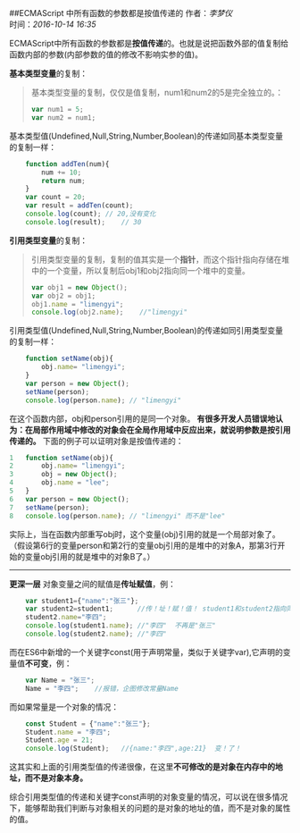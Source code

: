 ##ECMAScript 中所有函数的参数都是按值传递的
作者：*李梦仪*       
时间：*2016-10-14 16:35*

ECMAScript中所有函数的参数都是**按值传递**的。也就是说把函数外部的值复制给函数内部的参数(内部参数的值的修改不影响实参的值)。

**基本类型变量**的复制：
>基本类型变量的复制，仅仅是值复制，num1和num2的5是完全独立的。：
>``` javascript
>var num1 = 5;
>var num2 = num1;
>```

基本类型值(Undefined,Null,String,Number,Boolean)的传递如同基本类型变量的复制一样：
``` javascript
	function addTen(num){
		num += 10;
		return num;
	}
	var count = 20;
	var result = addTen(count);
	console.log(count); // 20,没有变化
	console.log(result);	// 30
```

**引用类型变量**的复制：
>引用类型变量的复制，复制的值其实是一个**指针**，而这个指针指向存储在堆中的一个变量，所以复制后obj1和obj2指向同一个堆中的变量。
>``` javascript
>var obj1 = new Object();
>var obj2 = obj1;
>obj1.name = "limengyi";
>console.log(obj2.name);	//"limengyi"
>```

引用类型值(Undefined,Null,String,Number,Boolean)的传递如同引用类型变量的复制一样：
``` javascript
	function setName(obj){
		obj.name= "limengyi";
	}
	var person = new Object();
	setName(person);
	console.log(person.name); // "limengyi"
```
在这个函数内部，obj和person引用的是同一个对象。
**有很多开发人员错误地认为：在局部作用域中修改的对象会在全局作用域中反应出来，就说明参数是按引用传递的。**
下面的例子可以证明对象是按值传递的：
``` javascript
1	function setName(obj){
2		obj.name= "limengyi";
3		obj = new Object();
4		obj.name = "lee";
5	}
6	var person = new Object();
7	setName(person);
8	console.log(person.name); // "limengyi" 而不是"lee"
```
实际上，当在函数内部重写obj时，这个变量(obj)引用的就是一个局部对象了。
（假设第6行的变量person和第2行的变量obj引用的是堆中的对象A，那第3行开始的变量obj引用的就是堆中的对象B了。）

-------------------
**更深一层**
对象变量之间的赋值是**传址赋值**，例：
``` javascript
	var student1={"name":"张三"};
	var student2=student1;		//传！址！赋！值！ student1和student2指向同一个对象
	student2.name="李四";
	console.log(student1.name);	//"李四"  不再是"张三"
	console.log(student2.name);	//"李四"
```
而在ES6中新增的一个关键字const(用于声明常量，类似于关键字var),它声明的变量值**不可变**，例：
``` javascript
	var Name = "张三";
	Name = "李四";	//报错，企图修改常量Name
```
而如果常量是一个对象的情况：
``` javascript
	const Student = {"name":"张三"};
	Student.name = "李四";
	Student.age = 21;
	console.log(Student);	//{name:"李四",age:21}  变！了！
```
这其实和上面的引用类型值的传递很像，在这里**不可修改的是对象在内存中的地址，而不是对象本身。**

综合引用类型值的传递和关键字const声明的对象变量的情况，可以说在很多情况下，能够帮助我们判断与对象相关的问题的是对象的地址的值，而不是对象的属性的值。


